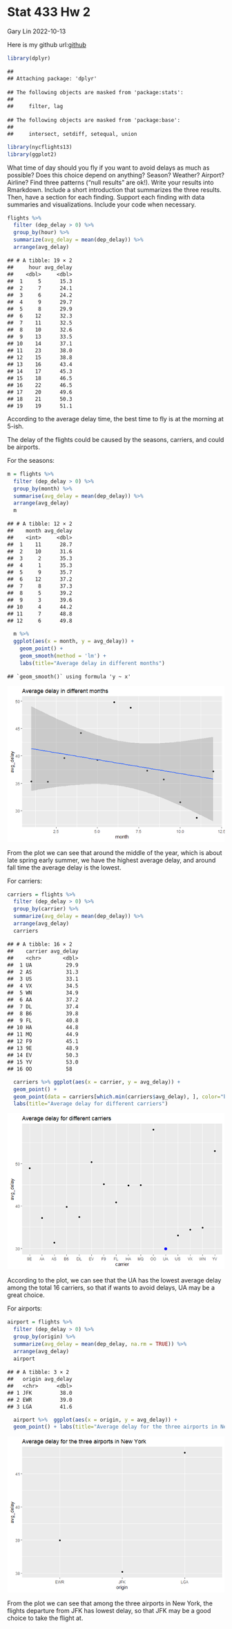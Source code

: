 Stat 433 Hw 2
================
Gary Lin
2022-10-13

Here is my github url:[github](https://github.com/G-rexy/Stat433-HW2)

``` r
library(dplyr)
```

    ## 
    ## Attaching package: 'dplyr'

    ## The following objects are masked from 'package:stats':
    ## 
    ##     filter, lag

    ## The following objects are masked from 'package:base':
    ## 
    ##     intersect, setdiff, setequal, union

``` r
library(nycflights13)
library(ggplot2)
```

What time of day should you fly if you want to avoid delays as much as
possible? Does this choice depend on anything? Season? Weather? Airport?
Airline? Find three patterns (“null results” are ok!). Write your
results into Rmarkdown. Include a short introduction that summarizes the
three results. Then, have a section for each finding. Support each
finding with data summaries and visualizations. Include your code when
necessary.

``` r
flights %>% 
  filter (dep_delay > 0) %>% 
  group_by(hour) %>%
  summarize(avg_delay = mean(dep_delay)) %>%
  arrange(avg_delay)
```

    ## # A tibble: 19 × 2
    ##     hour avg_delay
    ##    <dbl>     <dbl>
    ##  1     5      15.3
    ##  2     7      24.1
    ##  3     6      24.2
    ##  4     9      29.7
    ##  5     8      29.9
    ##  6    12      32.3
    ##  7    11      32.5
    ##  8    10      32.6
    ##  9    13      33.5
    ## 10    14      37.1
    ## 11    23      38.0
    ## 12    15      38.8
    ## 13    16      43.4
    ## 14    17      45.3
    ## 15    18      46.5
    ## 16    22      46.5
    ## 17    20      49.6
    ## 18    21      50.3
    ## 19    19      51.1

According to the average delay time, the best time to fly is at the
morning at 5-ish.

The delay of the flights could be caused by the seasons, carriers, and
could be airports.

For the seasons:

``` r
m = flights %>% 
  filter (dep_delay > 0) %>% 
  group_by(month) %>%
  summarise(avg_delay = mean(dep_delay)) %>% 
  arrange(avg_delay)
  m
```

    ## # A tibble: 12 × 2
    ##    month avg_delay
    ##    <int>     <dbl>
    ##  1    11      28.7
    ##  2    10      31.6
    ##  3     2      35.3
    ##  4     1      35.3
    ##  5     9      35.7
    ##  6    12      37.2
    ##  7     8      37.3
    ##  8     5      39.2
    ##  9     3      39.6
    ## 10     4      44.2
    ## 11     7      48.8
    ## 12     6      49.8

``` r
  m %>% 
  ggplot(aes(x = month, y = avg_delay)) + 
    geom_point() + 
    geom_smooth(method = 'lm') +
    labs(title="Average delay in different months")
```

    ## `geom_smooth()` using formula 'y ~ x'

![](README_files/figure-gfm/unnamed-chunk-3-1.png)<!-- -->

From the plot we can see that around the middle of the year, which is
about late spring early summer, we have the highest average delay, and
around fall time the average delay is the lowest.

For carriers:

``` r
carriers = flights %>% 
  filter (dep_delay > 0) %>% 
  group_by(carrier) %>%
  summarize(avg_delay = mean(dep_delay)) %>%
  arrange(avg_delay)
  carriers
```

    ## # A tibble: 16 × 2
    ##    carrier avg_delay
    ##    <chr>       <dbl>
    ##  1 UA           29.9
    ##  2 AS           31.3
    ##  3 US           33.1
    ##  4 VX           34.5
    ##  5 WN           34.9
    ##  6 AA           37.2
    ##  7 DL           37.4
    ##  8 B6           39.8
    ##  9 FL           40.8
    ## 10 HA           44.8
    ## 11 MQ           44.9
    ## 12 F9           45.1
    ## 13 9E           48.9
    ## 14 EV           50.3
    ## 15 YV           53.0
    ## 16 OO           58

``` r
  carriers %>% ggplot(aes(x = carrier, y = avg_delay)) +
  geom_point() + 
  geom_point(data = carriers[which.min(carriers$avg_delay), ], color="blue", size=3) +
  labs(title="Average delay for different carriers")
```

![](README_files/figure-gfm/unnamed-chunk-4-1.png)<!-- -->

According to the plot, we can see that the UA has the lowest average
delay among the total 16 carriers, so that if wants to avoid delays, UA
may be a great choice.

For airports:

``` r
airport = flights %>% 
  filter (dep_delay > 0) %>% 
  group_by(origin) %>%
  summarize(avg_delay = mean(dep_delay, na.rm = TRUE)) %>%
  arrange(avg_delay) 
  airport
```

    ## # A tibble: 3 × 2
    ##   origin avg_delay
    ##   <chr>      <dbl>
    ## 1 JFK         38.0
    ## 2 EWR         39.0
    ## 3 LGA         41.6

``` r
  airport %>%  ggplot(aes(x = origin, y = avg_delay)) +
  geom_point() + labs(title="Average delay for the three airports in New York")
```

![](README_files/figure-gfm/unnamed-chunk-5-1.png)<!-- -->

From the plot we can see that among the three airports in New York, the
flights departure from JFK has lowest delay, so that JFK may be a good
choice to take the flight at.
